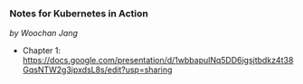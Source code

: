 ### Notes for Kubernetes in Action

_by Woochan Jang_

- Chapter 1: https://docs.google.com/presentation/d/1wbbapulNq5DD6igsjtbdkz4t38GqsNTW2g3ipxdsL8s/edit?usp=sharing
